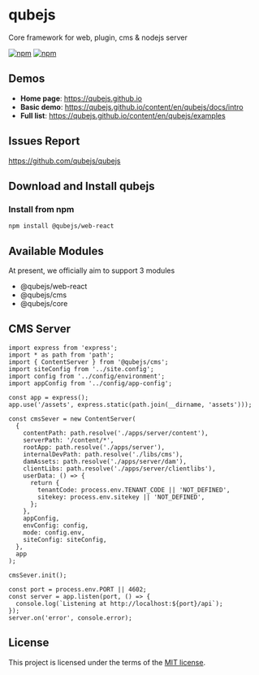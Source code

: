 
# qubejs
Core framework for web, plugin, cms &amp; nodejs server

[![npm](https://img.shields.io/npm/dm/@qubejs/web-react.svg)](https://www.npmjs.com/package/@qubejs/web-react)
[![npm](https://img.shields.io/npm/v/@qubejs/web-react.svg)](https://www.npmjs.com/package/@qubejs/web-react)


## Demos
- **Home page**: https://qubejs.github.io
- **Basic demo**: https://qubejs.github.io/content/en/qubejs/docs/intro
- **Full list**: https://qubejs.github.io/content/en/qubejs/examples


## Issues Report
https://github.com/qubejs/qubejs

## Download and Install qubejs

### Install from npm

```
npm install @qubejs/web-react
```
## Available Modules

At present, we officially aim to support 3 modules

- @qubejs/web-react
- @qubejs/cms
- @qubejs/core

## CMS Server

```
import express from 'express';
import * as path from 'path';
import { ContentServer } from '@qubejs/cms';
import siteConfig from '../site.config';
import config from '../config/environment';
import appConfig from '../config/app-config';

const app = express();
app.use('/assets', express.static(path.join(__dirname, 'assets')));

const cmsSever = new ContentServer(
  {
    contentPath: path.resolve('./apps/server/content'),
    serverPath: '/content/*',
    rootApp: path.resolve('./apps/server'),
    internalDevPath: path.resolve('./libs/cms'),
    damAssets: path.resolve('./apps/server/dam'),
    clientLibs: path.resolve('./apps/server/clientlibs'),
    userData: () => {
      return {
        tenantCode: process.env.TENANT_CODE || 'NOT_DEFINED',
        sitekey: process.env.sitekey || 'NOT_DEFINED',
      };
    },
    appConfig,
    envConfig: config,
    mode: config.env,
    siteConfig: siteConfig,
  },
  app
);

cmsSever.init();

const port = process.env.PORT || 4602;
const server = app.listen(port, () => {
  console.log(`Listening at http://localhost:${port}/api`);
});
server.on('error', console.error);
```


## License

This project is licensed under the terms of the
[MIT license](/LICENSE).
